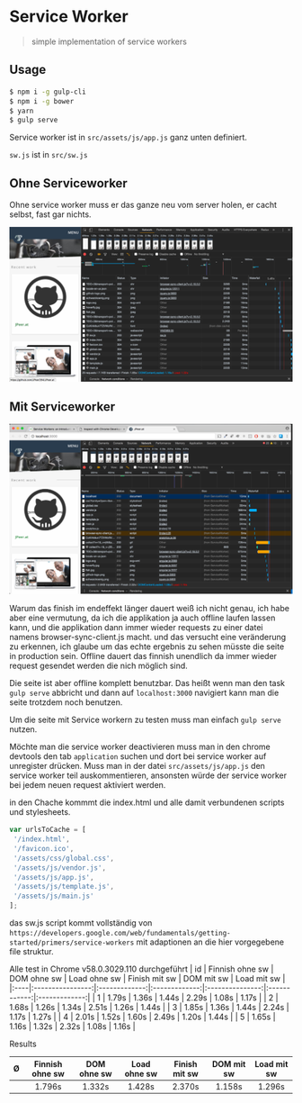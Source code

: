 # Service Worker

> simple implementation of service workers

## Usage
```sh
$ npm i -g gulp-cli
$ npm i -g bower
$ yarn
$ gulp serve
```

Service worker ist in `src/assets/js/app.js` ganz unten definiert.

`sw.js` ist in `src/sw.js`

## Ohne Serviceworker

Ohne service worker muss er das ganze neu vom server holen, er cacht selbst, fast gar nichts.

![Network ohne Serviceworker Implementatierung](media/ohne_sw.png "Network ohne Serviceworker Implementatierung")

## Mit Serviceworker

![Network ohne Serviceworker Implementatierung](media/serviceworker.png "Network ohne Serviceworker Implementatierung")

Warum das finish im endeffekt länger dauert weiß ich nicht genau,
ich habe aber eine vermutung, da ich die applikation ja auch offline laufen lassen kann,
und die applikation dann immer wieder requests zu einer datei namens browser-sync-client.js macht.
und das versucht eine veränderung zu erkennen, ich glaube um das echte ergebnis zu sehen müsste die seite in production sein. Offline dauert das finnish unendlich da immer wieder request gesendet werden die nich möglich sind.

Die seite ist aber offline komplett benutzbar. Das heißt wenn man den task `gulp serve` abbricht und dann auf `localhost:3000` navigiert kann man die seite trotzdem noch benutzen.

Um die seite mit Service workern zu testen muss man einfach `gulp serve` nutzen.

Möchte man die service worker deactivieren muss man in den chrome devtools den tab `application` suchen und dort bei service worker auf unregister drücken. Muss man in der datei `src/assets/js/app.js` den service worker teil auskommentieren, ansonsten würde der service worker bei jedem neuen request aktiviert werden.

in den Chache kommmt die index.html und alle damit verbundenen scripts und stylesheets.

```js
var urlsToCache = [
 '/index.html',
 '/favicon.ico',
 '/assets/css/global.css',
 '/assets/js/vendor.js',
 '/assets/js/app.js',
 '/assets/js/template.js',
 '/assets/js/main.js'
];
```

das sw.js script kommt vollständig von `https://developers.google.com/web/fundamentals/getting-started/primers/service-workers`
mit adaptionen an die hier vorgegebene file struktur.

Alle test in Chrome v58.0.3029.110 durchgeführt
|  id | Finnish ohne sw  | DOM ohne sw   | Load ohne sw  | Finish mit sw   | DOM mit sw   | Load mit sw   |
|:----|:----------------:|:-------------:|:-------------:|:---------------:|:------------:|:-------------:|
| 1   | 1.79s | 1.36s | 1.44s | 2.29s | 1.08s | 1.17s |
| 2   | 1.68s | 1.26s | 1.34s | 2.51s | 1.26s | 1.44s |
| 3   | 1.85s | 1.36s | 1.44s | 2.24s | 1.17s | 1.27s |
| 4   | 2.01s | 1.52s | 1.60s | 2.49s | 1.20s | 1.44s |
| 5   | 1.65s | 1.16s | 1.32s | 2.32s | 1.08s | 1.16s |

Results

|  Ø   | Finnish ohne sw  | DOM ohne sw   | Load ohne sw  | Finish mit sw   | DOM mit sw   | Load mit sw   |
|:-----|:----------------:|:-------------:|:-------------:|:---------------:|:------------:|:-------------:|
|      |      1.796s      |    1.332s     |     1.428s    |      2.370s     |    1.158s    |     1.296s    |

